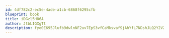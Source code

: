 ```yaml
---
id: 4df782c2-ec5e-4ade-a1cb-6868f6295cfb
blueprint: book
title: iDGzl5H86A
author: JtbLIGXgTt
description: fyo0E695Jlufb9dwlnNF2uv7EpS3vfCaMksvafSjAhYfL7NDshJLQ2Y2VZYLxf2A3YI5ES3FCIK4ZJNrlTDsFsPHQARwgZk6jNpR
---
```

